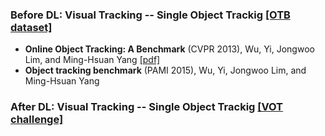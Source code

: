 ### Before DL: Visual Tracking -- Single Object Trackig [[OTB dataset]](http://cvlab.hanyang.ac.kr/tracker_benchmark/)
- **Online Object Tracking: A Benchmark** (CVPR 2013), Wu, Yi, Jongwoo Lim, and Ming-Hsuan Yang [[pdf]](http://faculty.ucmerced.edu/mhyang/papers/cvpr13_benchmark.pdf)
- **Object tracking benchmark** (PAMI 2015), Wu, Yi, Jongwoo Lim, and Ming-Hsuan Yang

### After DL: Visual Tracking -- Single Object Trackig [[VOT challenge]](http://www.votchallenge.net/index.html)
